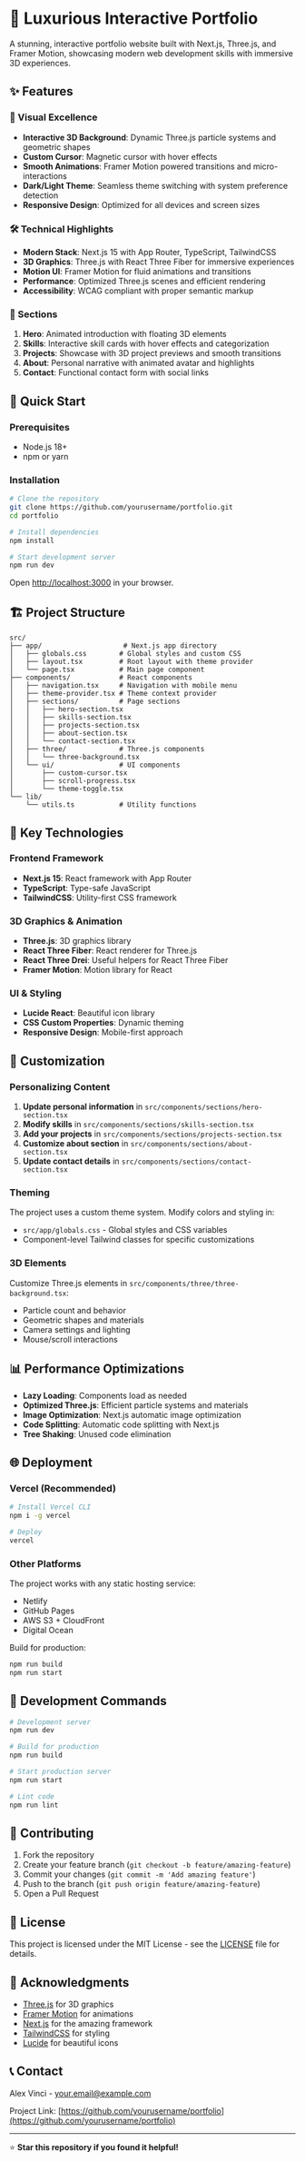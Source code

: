 # 🚀 Luxurious Interactive Portfolio

A stunning, interactive portfolio website built with Next.js, Three.js, and Framer Motion, showcasing modern web development skills with immersive 3D experiences.

## ✨ Features

### 🎨 Visual Excellence

- **Interactive 3D Background**: Dynamic Three.js particle systems and geometric shapes
- **Custom Cursor**: Magnetic cursor with hover effects
- **Smooth Animations**: Framer Motion powered transitions and micro-interactions
- **Dark/Light Theme**: Seamless theme switching with system preference detection
- **Responsive Design**: Optimized for all devices and screen sizes

### 🛠️ Technical Highlights

- **Modern Stack**: Next.js 15 with App Router, TypeScript, TailwindCSS
- **3D Graphics**: Three.js with React Three Fiber for immersive experiences
- **Motion UI**: Framer Motion for fluid animations and transitions
- **Performance**: Optimized Three.js scenes and efficient rendering
- **Accessibility**: WCAG compliant with proper semantic markup

### 📱 Sections

1. **Hero**: Animated introduction with floating 3D elements
2. **Skills**: Interactive skill cards with hover effects and categorization
3. **Projects**: Showcase with 3D project previews and smooth transitions
4. **About**: Personal narrative with animated avatar and highlights
5. **Contact**: Functional contact form with social links

## 🚀 Quick Start

### Prerequisites

- Node.js 18+
- npm or yarn

### Installation

```bash
# Clone the repository
git clone https://github.com/yourusername/portfolio.git
cd portfolio

# Install dependencies
npm install

# Start development server
npm run dev
```

Open [http://localhost:3000](http://localhost:3000) in your browser.

## 🏗️ Project Structure

```
src/
├── app/                    # Next.js app directory
│   ├── globals.css        # Global styles and custom CSS
│   ├── layout.tsx         # Root layout with theme provider
│   └── page.tsx           # Main page component
├── components/            # React components
│   ├── navigation.tsx     # Navigation with mobile menu
│   ├── theme-provider.tsx # Theme context provider
│   ├── sections/          # Page sections
│   │   ├── hero-section.tsx
│   │   ├── skills-section.tsx
│   │   ├── projects-section.tsx
│   │   ├── about-section.tsx
│   │   └── contact-section.tsx
│   ├── three/             # Three.js components
│   │   └── three-background.tsx
│   └── ui/                # UI components
│       ├── custom-cursor.tsx
│       ├── scroll-progress.tsx
│       └── theme-toggle.tsx
└── lib/
    └── utils.ts           # Utility functions
```

## 🎯 Key Technologies

### Frontend Framework

- **Next.js 15**: React framework with App Router
- **TypeScript**: Type-safe JavaScript
- **TailwindCSS**: Utility-first CSS framework

### 3D Graphics & Animation

- **Three.js**: 3D graphics library
- **React Three Fiber**: React renderer for Three.js
- **React Three Drei**: Useful helpers for React Three Fiber
- **Framer Motion**: Motion library for React

### UI & Styling

- **Lucide React**: Beautiful icon library
- **CSS Custom Properties**: Dynamic theming
- **Responsive Design**: Mobile-first approach

## 🎨 Customization

### Personalizing Content

1. **Update personal information** in `src/components/sections/hero-section.tsx`
2. **Modify skills** in `src/components/sections/skills-section.tsx`
3. **Add your projects** in `src/components/sections/projects-section.tsx`
4. **Customize about section** in `src/components/sections/about-section.tsx`
5. **Update contact details** in `src/components/sections/contact-section.tsx`

### Theming

The project uses a custom theme system. Modify colors and styling in:

- `src/app/globals.css` - Global styles and CSS variables
- Component-level Tailwind classes for specific customizations

### 3D Elements

Customize Three.js elements in `src/components/three/three-background.tsx`:

- Particle count and behavior
- Geometric shapes and materials
- Camera settings and lighting
- Mouse/scroll interactions

## 📊 Performance Optimizations

- **Lazy Loading**: Components load as needed
- **Optimized Three.js**: Efficient particle systems and materials
- **Image Optimization**: Next.js automatic image optimization
- **Code Splitting**: Automatic code splitting with Next.js
- **Tree Shaking**: Unused code elimination

## 🌐 Deployment

### Vercel (Recommended)

```bash
# Install Vercel CLI
npm i -g vercel

# Deploy
vercel
```

### Other Platforms

The project works with any static hosting service:

- Netlify
- GitHub Pages
- AWS S3 + CloudFront
- Digital Ocean

Build for production:

```bash
npm run build
npm run start
```

## 🔧 Development Commands

```bash
# Development server
npm run dev

# Build for production
npm run build

# Start production server
npm run start

# Lint code
npm run lint
```

## 🤝 Contributing

1. Fork the repository
2. Create your feature branch (`git checkout -b feature/amazing-feature`)
3. Commit your changes (`git commit -m 'Add amazing feature'`)
4. Push to the branch (`git push origin feature/amazing-feature`)
5. Open a Pull Request

## 📄 License

This project is licensed under the MIT License - see the [LICENSE](LICENSE) file for details.

## 🙏 Acknowledgments

- [Three.js](https://threejs.org/) for 3D graphics
- [Framer Motion](https://www.framer.com/motion/) for animations
- [Next.js](https://nextjs.org/) for the amazing framework
- [TailwindCSS](https://tailwindcss.com/) for styling
- [Lucide](https://lucide.dev/) for beautiful icons

## 📞 Contact

Alex Vinci - [your.email@example.com](mailto:your.email@example.com)

Project Link: [https://github.com/yourusername/portfolio](https://github.com/yourusername/portfolio)

---

⭐ **Star this repository if you found it helpful!**
